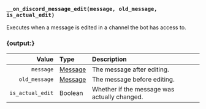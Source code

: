 ### `__on_discord_message_edit(message, old_message, is_actual_edit)`

Executes when a message is edited in a channel the bot has access to.


### {output:}

|            Value | Type                          | Description                                  |
|-----------------:|:------------------------------|:---------------------------------------------|
|        `message` | [Message](/values/message.md) | The message after editing.                   |
|    `old_message` | [Message](/values/message.md) | The message before editing.                  |
| `is_actual_edit` | Boolean                       | Whether if the message was actually changed. |